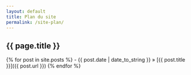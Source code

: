 ```yaml
---
layout: default
title: Plan du site
permalink: /site-plan/
---
```


## {{ page.title }} ##
{% for post in site.posts %}
	- {{ post.date | date_to_string }} » [{{ post.title }}]({{ post.url }})
{% endfor %}
